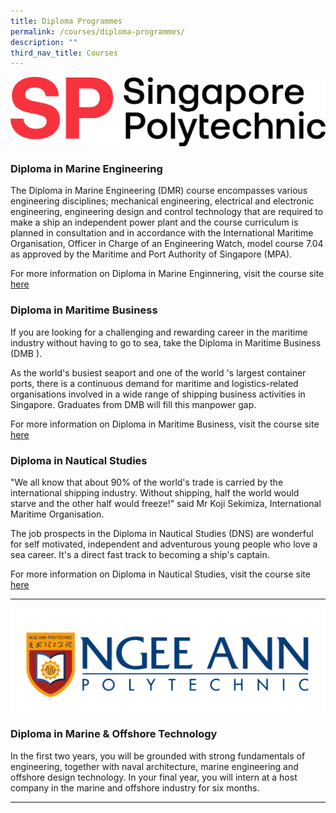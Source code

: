 ```yaml
---
title: Diploma Programmes
permalink: /courses/diploma-programmes/
description: ""
third_nav_title: Courses
---
```

![](/images/sp-logo.png)

### Diploma in Marine Engineering

The Diploma in Marine Engineering (DMR) course encompasses various engineering disciplines; mechanical engineering, electrical and electronic engineering, engineering design and control technology that are required to make a ship an independent power plant and the course curriculum is planned in consultation and in accordance with the International Maritime Organisation, Officer in Charge of an Engineering Watch, model course 7.04 as approved by the Maritime and Port Authority of Singapore (MPA).

For more information on Diploma in Marine Enginnering, visit the course site [here](https://www.sp.edu.sg/sma/courses/full-time-diplomas/marine-engineering)


### Diploma in Maritime Business

If you are looking for a challenging and rewarding career in the maritime industry without having to go to sea, take the Diploma in Maritime Business (DMB ).

As the world's busiest seaport and one of the world 's largest container ports, there is a continuous demand for maritime and logistics-related organisations involved in a wide range of shipping business activities in Singapore. Graduates from DMB will fill this manpower gap.

For more information on Diploma in Maritime Business, visit the course site [here](https://www.sp.edu.sg/sma/courses/full-time-diplomas/maritime-business)


### Diploma in Nautical Studies

"We all know that about 90% of the world's trade is carried by the international shipping industry. Without shipping, half the world would starve and the other half would freeze!" said Mr Koji Sekimiza, International Maritime Organisation.

The job prospects in the Diploma in Nautical Studies (DNS) are wonderful for self motivated, independent and adventurous young people who love a sea career. It's a direct fast track to becoming a ship's captain.

For more information on Diploma in Nautical Studies, visit the course site [here](https://www.sp.edu.sg/sma/courses/full-time-diplomas/nautical-studies)

<hr>

![](/images/ngee_ann_polytechnic_logo.png)

### Diploma in Marine &amp; Offshore Technology
In the first two years, you will be grounded with strong fundamentals of engineering, together with naval architecture, marine engineering and offshore design technology. In your final year, you will intern at a host company in the marine and offshore industry for six months.

<hr>